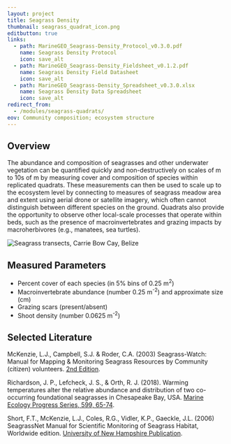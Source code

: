 ```yaml
---
layout: project
title: Seagrass Density
thumbnail: seagrass_quadrat_icon.png
editbutton: true
links:
  - path: MarineGEO_Seagrass-Density_Protocol_v0.3.0.pdf
    name: Seagrass Density Protocol
    icon: save_alt
  - path: MarineGEO_Seagrass-Density_Fieldsheet_v0.1.2.pdf
    name: Seagrass Density Field Datasheet
    icon: save_alt
  - path: MarineGEO_Seagrass-Density_Spreadsheet_v0.3.0.xlsx
    name: Seagrass Density Data Spreadsheet
    icon: save_alt
redirect_from:
  - /modules/seagrass-quadrats/
eov: Community composition; ecosystem structure
---
```


## Overview
The abundance and composition of seagrasses and other underwater vegetation can be quantified quickly and non-destructively on scales of m to 10s of m by measuring cover and composition of species within replicated quadrats. These measurements can then be used to scale up to the ecosystem level by connecting to measures of seagrass meadow area and extent using aerial drone or satellite imagery, which often cannot distinguish between different species on the ground. Quadrats also provide the opportunity to observe other local-scale processes that operate within beds, such as the presence of macroinvertebrates and grazing impacts by macroherbivores (e.g., manatees, sea turtles).

![Seagrass transects, Carrie Bow Cay, Belize]({{site.baseurl}}/assets/modules/seagrass-density/seagrass_quadrats_landing_page.jpg)

## Measured Parameters
  - Percent cover of each species (in 5% bins of 0.25 m<sup>2</sup>)
  - Macroinvertebrate abundance (number 0.25 m<sup>-2</sup>) and approximate size (cm)
  - Grazing scars (present/absent)
  - Shoot density (number 0.0625 m<sup>-2</sup>)


## Selected Literature
McKenzie, L.J., Campbell, S.J. & Roder, C.A. (2003) Seagrass-Watch: Manual for Mapping & Monitoring Seagrass Resources by Community (citizen) volunteers. [2nd Edition](http://www.seagrasswatch.org/Methods/Manuals/SeagrassWatch_monitoring_guidelines_2ndEdition.pdf).

Richardson, J. P., Lefcheck, J. S., & Orth, R. J. (2018). Warming temperatures alter the relative abundance and distribution of two co-occurring foundational seagrasses in Chesapeake Bay, USA. [Marine Ecology Progress Series, 599, 65-74](http://www.seagrassnet.org/sites/default/files/SeagrassNet_Manual_2006_Worldwide.pdf).

Short,  F.T.,  McKenzie,  L.J.,  Coles,  R.G.,  Vidler,  K.P., Gaeckle,  J.L.  (2006) SeagrassNet   Manual   for   Scientific   Monitoring   of   Seagrass   Habitat,  Worldwide edition. [University of New Hampshire Publication](http://www.seagrassnet.org/sites/default/files/SeagrassNet_Manual_2006_Worldwide.pdf).
